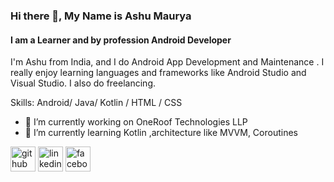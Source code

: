 ### Hi there 👋, My Name is Ashu Maurya
#### I am a Learner and by profession Android Developer
I'm Ashu from India, and I do Android App Development and Maintenance . I really enjoy learning languages and frameworks like Android Studio and Visual Studio. I also do freelancing.

Skills: Android/ Java/ Kotlin / HTML / CSS

- 🔭 I’m currently working on OneRoof Technologies LLP 
- 🌱 I’m currently learning Kotlin ,architecture like MVVM, Coroutines 


[<img src='https://cdn.jsdelivr.net/npm/simple-icons@3.0.1/icons/github.svg' alt='github' height='40'>](https://github.com/https://github.com/ashumau845)  [<img src='https://cdn.jsdelivr.net/npm/simple-icons@3.0.1/icons/linkedin.svg' alt='linkedin' height='40'>](https://www.linkedin.com/in/https://www.linkedin.com/in/ashu-maurya-222a9762//)  [<img src='https://cdn.jsdelivr.net/npm/simple-icons@3.0.1/icons/facebook.svg' alt='facebook' height='40'>](https://www.facebook.com/https://www.linkedin.com/in/ashu-maurya-222a9762/)  

